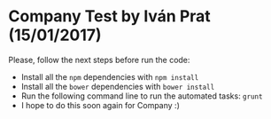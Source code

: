 # Company Test by Iván Prat (15/01/2017)

Please, follow the next steps before run the code:

- Install all the `npm` dependencies with `npm install`
- Install all the `bower` dependencies with `bower install`
- Run the following command line to run the automated tasks: `grunt`
- I hope to do this soon again for Company :)
